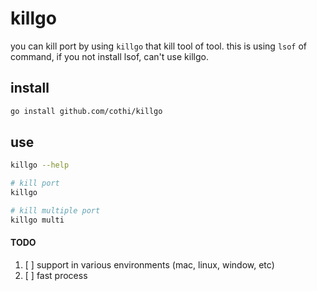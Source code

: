 # killgo

you can kill port by using `killgo` that kill tool of tool.
this is using `lsof` of command, if you not install lsof, can't use killgo.

## install

```bash
go install github.com/cothi/killgo
```

## use

```bash
killgo --help

# kill port
killgo

# kill multiple port
killgo multi
```

#### TODO

1. [ ] support in various environments (mac, linux, window, etc)
2. [ ] fast process
